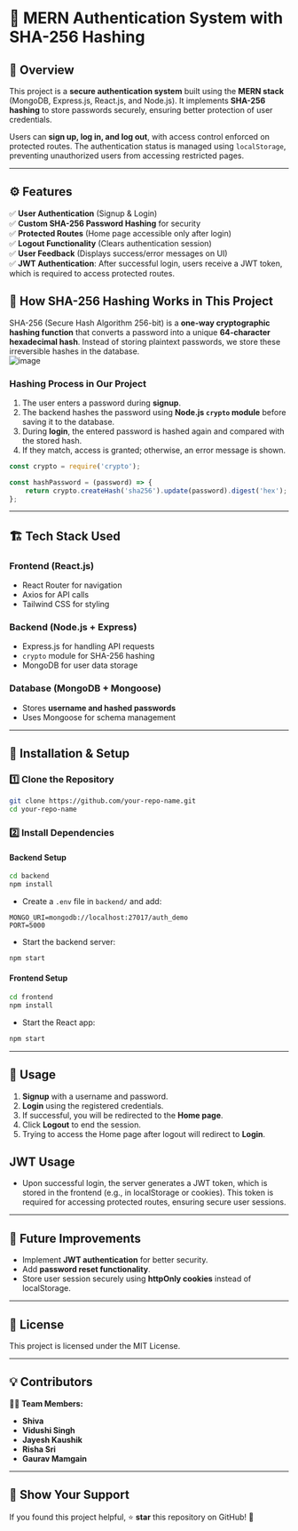 # 🔐 MERN Authentication System with SHA-256 Hashing

## 📌 Overview
This project is a **secure authentication system** built using the **MERN stack** (MongoDB, Express.js, React.js, and Node.js). It implements **SHA-256 hashing** to store passwords securely, ensuring better protection of user credentials.

Users can **sign up, log in, and log out**, with access control enforced on protected routes. The authentication status is managed using `localStorage`, preventing unauthorized users from accessing restricted pages.

---

## ⚙️ Features  
✅ **User Authentication** (Signup & Login)  
✅ **Custom SHA-256 Password Hashing** for security  
✅ **Protected Routes** (Home page accessible only after login)  
✅ **Logout Functionality** (Clears authentication session)  
✅ **User Feedback** (Displays success/error messages on UI)  
✅ **JWT Authentication**: After successful login, users receive a JWT token, which is required to access protected routes.


## 🔑 **How SHA-256 Hashing Works in This Project**
SHA-256 (Secure Hash Algorithm 256-bit) is a **one-way cryptographic hashing function** that converts a password into a unique **64-character hexadecimal hash**. Instead of storing plaintext passwords, we store these irreversible hashes in the database.  
![image](https://github.com/user-attachments/assets/90dbc36d-b541-4592-8c60-809f48c8a03b)


### **Hashing Process in Our Project**
1. The user enters a password during **signup**.
2. The backend hashes the password using **Node.js `crypto` module** before saving it to the database.
3. During **login**, the entered password is hashed again and compared with the stored hash.
4. If they match, access is granted; otherwise, an error message is shown.

```javascript
const crypto = require('crypto');

const hashPassword = (password) => {
    return crypto.createHash('sha256').update(password).digest('hex');
};
```

---

## 🏗️ **Tech Stack Used**
### **Frontend** (React.js)
- React Router for navigation
- Axios for API calls
- Tailwind CSS for styling

### **Backend** (Node.js + Express)
- Express.js for handling API requests
- `crypto` module for SHA-256 hashing
- MongoDB for user data storage

### **Database** (MongoDB + Mongoose)
- Stores **username and hashed passwords**
- Uses Mongoose for schema management

---

## 🚀 **Installation & Setup**
### **1️⃣ Clone the Repository**
```sh
git clone https://github.com/your-repo-name.git
cd your-repo-name
```

### **2️⃣ Install Dependencies**
#### **Backend Setup**
```sh
cd backend
npm install
```
- Create a `.env` file in `backend/` and add:
```env
MONGO_URI=mongodb://localhost:27017/auth_demo
PORT=5000
```
- Start the backend server:
```sh
npm start
```

#### **Frontend Setup**
```sh
cd frontend
npm install
```
- Start the React app:
```sh
npm start
```

---

## 📌 **Usage**
1. **Signup** with a username and password.
2. **Login** using the registered credentials.
3. If successful, you will be redirected to the **Home page**.
4. Click **Logout** to end the session.
5. Trying to access the Home page after logout will redirect to **Login**.
## **JWT Usage**
- Upon successful login, the server generates a JWT token, which is stored in the frontend (e.g., in localStorage or cookies). This token is required for accessing protected routes, ensuring secure user sessions.
---

## 🎯 **Future Improvements**
- Implement **JWT authentication** for better security.
- Add **password reset functionality**.
- Store user session securely using **httpOnly cookies** instead of localStorage.

---

## 📜 **License**
This project is licensed under the MIT License.  

---

## 💡 **Contributors**
👨‍💻 **Team Members:**  
- **Shiva**  
- **Vidushi Singh**  
- **Jayesh Kaushik**  
- **Risha Sri**
- **Gaurav Mamgain**  

---

## 🌟 **Show Your Support**
If you found this project helpful, ⭐ **star** this repository on GitHub! 🚀  

